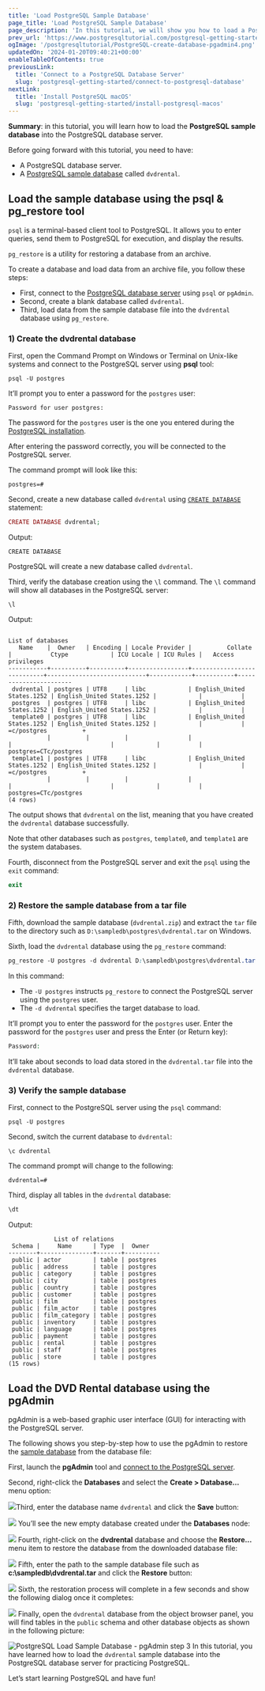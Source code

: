 ```yaml
---
title: 'Load PostgreSQL Sample Database'
page_title: 'Load PostgreSQL Sample Database'
page_description: 'In this tutorial, we will show you how to load a PostgreSQL sample database into the PostgreSQL database server.'
prev_url: 'https://www.postgresqltutorial.com/postgresql-getting-started/load-postgresql-sample-database/'
ogImage: '/postgresqltutorial/PostgreSQL-create-database-pgadmin4.png'
updatedOn: '2024-01-20T09:40:21+00:00'
enableTableOfContents: true
previousLink:
  title: 'Connect to a PostgreSQL Database Server'
  slug: 'postgresql-getting-started/connect-to-postgresql-database'
nextLink:
  title: 'Install PostgreSQL macOS'
  slug: 'postgresql-getting-started/install-postgresql-macos'
---
```


**Summary**: in this tutorial, you will learn how to load the **PostgreSQL sample database** into the PostgreSQL database server.

Before going forward with this tutorial, you need to have:

- A PostgreSQL database server.
- A [PostgreSQL sample database](postgresql-sample-database) called `dvdrental`.

## Load the sample database using the psql \& pg_restore tool

`psql` is a terminal\-based client tool to PostgreSQL. It allows you to enter queries, send them to PostgreSQL for execution, and display the results.

`pg_restore` is a utility for restoring a database from an archive.

To create a database and load data from an archive file, you follow these steps:

- First, connect to the [PostgreSQL database server](connect-to-postgresql-database) using `psql` or `pgAdmin`.
- Second, create a blank database called `dvdrental`.
- Third, load data from the sample database file into the `dvdrental` database using `pg_restore`.

### 1\) Create the dvdrental database

First, open the Command Prompt on Windows or Terminal on Unix\-like systems and connect to the PostgreSQL server using **psql** tool:

```phpsql
psql -U postgres
```

It’ll prompt you to enter a password for the `postgres` user:

```
Password for user postgres:
```

The password for the `postgres` user is the one you entered during the [PostgreSQL installation](install-postgresql).

After entering the password correctly, you will be connected to the PostgreSQL server.

The command prompt will look like this:

```
postgres=#
```

Second, create a new database called `dvdrental` using [`CREATE DATABASE`](../postgresql-administration/postgresql-create-database) statement:

```php
CREATE DATABASE dvdrental;
```

Output:

```
CREATE DATABASE
```

PostgreSQL will create a new database called `dvdrental`.

Third, verify the database creation using the `\l` command. The `\l` command will show all databases in the PostgreSQL server:

```
\l
```

Output:

```
                                                                      List of databases
   Name    |  Owner   | Encoding | Locale Provider |          Collate           |           Ctype            | ICU Locale | ICU Rules |   Access privileges
-----------+----------+----------+-----------------+----------------------------+----------------------------+------------+-----------+-----------------------
 dvdrental | postgres | UTF8     | libc            | English_United States.1252 | English_United States.1252 |            |           |
 postgres  | postgres | UTF8     | libc            | English_United States.1252 | English_United States.1252 |            |           |
 template0 | postgres | UTF8     | libc            | English_United States.1252 | English_United States.1252 |            |           | =c/postgres          +
           |          |          |                 |                            |                            |            |           | postgres=CTc/postgres
 template1 | postgres | UTF8     | libc            | English_United States.1252 | English_United States.1252 |            |           | =c/postgres          +
           |          |          |                 |                            |                            |            |           | postgres=CTc/postgres
(4 rows)
```

The output shows that `dvdrental` on the list, meaning that you have created the `dvdrental` database successfully.

Note that other databases such as `postgres`, `template0`, and `template1` are the system databases.

Fourth, disconnect from the PostgreSQL server and exit the `psql` using the `exit` command:

```php
exit
```

### 2\) Restore the sample database from a tar file

Fifth, download the sample database (`dvdrental.zip`) and extract the `tar` file to the directory such as `D:\sampledb\postgres\dvdrental.tar` on Windows.

Sixth, load the `dvdrental` database using the `pg_restore` command:

```css
pg_restore -U postgres -d dvdrental D:\sampledb\postgres\dvdrental.tar
```

In this command:

- The `-U postgres` instructs `pg_restore` to connect the PostgreSQL server using the `postgres` user.
- The `-d dvdrental` specifies the target database to load.

It’ll prompt you to enter the password for the `postgres` user. Enter the password for the `postgres` user and press the Enter (or Return key):

```php
Password:
```

It’ll take about seconds to load data stored in the `dvdrental.tar` file into the `dvdrental` database.

### 3\) Verify the sample database

First, connect to the PostgreSQL server using the `psql` command:

```
psql -U postgres
```

Second, switch the current database to `dvdrental`:

```
\c dvdrental
```

The command prompt will change to the following:

```
dvdrental=#
```

Third, display all tables in the `dvdrental` database:

```php
\dt
```

Output:

```
             List of relations
 Schema |     Name      | Type  |  Owner
--------+---------------+-------+----------
 public | actor         | table | postgres
 public | address       | table | postgres
 public | category      | table | postgres
 public | city          | table | postgres
 public | country       | table | postgres
 public | customer      | table | postgres
 public | film          | table | postgres
 public | film_actor    | table | postgres
 public | film_category | table | postgres
 public | inventory     | table | postgres
 public | language      | table | postgres
 public | payment       | table | postgres
 public | rental        | table | postgres
 public | staff         | table | postgres
 public | store         | table | postgres
(15 rows)
```

## Load the DVD Rental database using the pgAdmin

pgAdmin is a web\-based graphic user interface (GUI) for interacting with the PostgreSQL server.

The following shows you step\-by\-step how to use the pgAdmin to restore the [sample database](postgresql-sample-database) from the database file:

First, launch the **pgAdmin** tool and [connect to the PostgreSQL server](../postgresql-python/connect).

Second, right\-click the **Databases** and select the **Create \> Database…** menu option:

![](/postgresqltutorial/PostgreSQL-create-database-pgadmin4.png)Third, enter the database name `dvdrental` and click the **Save** button:

![](/postgresqltutorial/PostgreSQL-create-database-database-name.png)
You’ll see the new empty database created under the **Databases** node:

![](/postgresqltutorial/PostgreSQL-create-database-sample-database.png)
Fourth, right\-click on the **dvdrental** database and choose the **Restore…** menu item to restore the database from the downloaded database file:

![](/postgresqltutorial/PostgreSQL-create-database-restore-db.png)
Fifth, enter the path to the sample database file such as **c:\\sampledb\\dvdrental.tar** and click the **Restore** button:

![](/postgresqltutorial/PostgreSQL-create-database-restore-from-a-tar-file.png)
Sixth, the restoration process will complete in a few seconds and show the following dialog once it completes:

![](/postgresqltutorial/PostgreSQL-create-database-completed.png)
Finally, open the `dvdrental` database from the object browser panel, you will find tables in the `public` schema and other database objects as shown in the following picture:

![PostgreSQL Load Sample Database - pgAdmin step 3](/postgresqltutorial/PostgreSQL-Load-Sample-Database-pgAdmin-step-3.png)
In this tutorial, you have learned how to load the `dvdrental` sample database into the PostgreSQL database server for practicing PostgreSQL.

Let’s start learning PostgreSQL and have fun!
